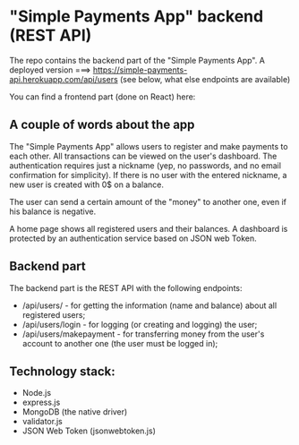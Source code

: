 # "Simple Payments App" backend (REST API)
The repo contains the backend part of the "Simple Payments App". 
A deployed version ===> https://simple-payments-api.herokuapp.com/api/users (see below, what else endpoints are available)

You can find a frontend part (done on React) here:

## A couple of words about the app
The "Simple Payments App" allows users to register and make payments to each other. 
All transactions can be viewed on the user's dashboard. The authentication requires just a nickname (yep, no passwords, and no email confirmation for simplicity). If there is no user with the entered nickname, a new user is created with 0$ on a balance. 

The user can send a certain amount of the "money" to another one, even if his balance is negative. 

A home page shows all registered users and their balances. A dashboard is protected by an authentication service based on JSON web Token. 

## Backend part
The backend part is the REST API with the following endpoints: 

- /api/users/ - for getting the information (name and balance) about all registered users;
- /api/users/login - for logging (or creating and logging) the user;
- /api/users/makepayment - for transferring money from the user's account to another one (the user must be logged in);

## Technology stack:
- Node.js
- express.js
- MongoDB (the native driver)
- validator.js
- JSON Web Token (jsonwebtoken.js)
